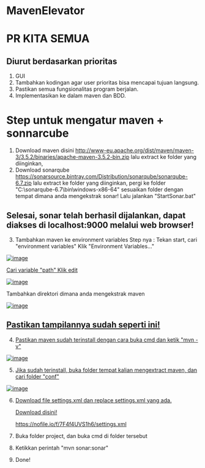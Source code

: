 # MavenElevator

# PR KITA SEMUA
## Diurut berdasarkan prioritas

1. GUI
2. Tambahkan kodingan agar user prioritas bisa mencapai tujuan langsung.
3. Pastikan semua fungsionalitas program berjalan.
4. Implementasikan ke dalam maven dan BDD.


# Step untuk mengatur maven + sonnarcube

1. Download maven disini
  http://www-eu.apache.org/dist/maven/maven-3/3.5.2/binaries/apache-maven-3.5.2-bin.zip
  lalu extract ke folder yang diinginkan,
2. Download sonarqube
  https://sonarsource.bintray.com/Distribution/sonarqube/sonarqube-6.7.zip
  lalu extract ke folder yang diinginkan, pergi ke folder
  "C:\sonarqube-6.7\bin\windows-x86-64" sesuaikan folder dengan tempat dimana anda mengekstrak sonar!
  Lalu jalankan "StartSonar.bat"
  ## Selesai, sonar telah berhasil dijalankan, dapat diakses di localhost:9000 melalui web browser!
3. Tambahkan maven ke environment variables
  Step nya : 
  Tekan start, cari "environment variables"
  Klik "Environment Variables..."
      
  <a href="https://imgbb.com/"><img src="https://image.ibb.co/maWHkw/image.png" alt="image" border="0">
      
  Cari variable "path"
  Klik edit
  
  <a href="https://imgbb.com/"><img src="https://image.ibb.co/c6Vckw/image.png" alt="image" border="0"></a><br />
      
  Tambahkan direktori dimana anda mengekstrak maven
  
  <a href="https://imgbb.com/"><img src="https://image.ibb.co/nN4L5w/image.png" alt="image" border="0">
      
   ## Pastikan tampilannya sudah seperti ini!
4. Pastikan maven sudah terinstall dengan cara buka cmd dan ketik "mvn -v"
      
  <a href="https://ibb.co/hS1YQw"><img src="https://preview.ibb.co/c3x7kw/image.png" alt="image" border="0">
    
5. Jika sudah terinstall, buka folder tempat kalian mengextract maven, dan cari folder "conf"
      
  <a href="https://ibb.co/kGPbdG"><img src="https://preview.ibb.co/g2mpyG/image.png" alt="image" border="0">
    
6. Download file settings.xml dan replace settings.xml yang ada.

    Download disini!
    
    https://nofile.io/f/7F4f4UVS1h6/settings.xml
    
    
7. Buka folder project, dan buka cmd di folder tersebut
8. Ketikkan perintah "mvn sonar:sonar"
9. Done!
